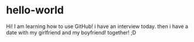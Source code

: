 # hello-world
Hi! I am learning how to use GitHub! 
i have an interview today. 
then i have a date with my girlfriend and my boyfriend! together!
;D
